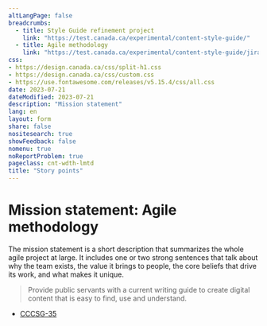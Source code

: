 ```yaml
---
altLangPage: false
breadcrumbs:
  - title: Style Guide refinement project
    link: "https://test.canada.ca/experimental/content-style-guide/"
  - title: Agile methodology
    link: "https://test.canada.ca/experimental/content-style-guide/jira/"    
css:
- https://design.canada.ca/css/split-h1.css
- https://design.canada.ca/css/custom.css
- https://use.fontawesome.com/releases/v5.15.4/css/all.css
date: 2023-07-21
dateModified: 2023-07-21
description: "Mission statement"
lang: en
layout: form
share: false
nositesearch: true
showFeedback: false
nomenu: true
noReportProblem: true
pageclass: cnt-wdth-lmtd
title: "Story points"
---
```

<h1 property="name" id="wb-cont" dir="ltr"><span class="stacked"><span>Mission statement</span>: <span>Agile methodology</span></span></h1>
<p>The mission statement is a short description that summarizes the whole agile project at large.  It includes one or two strong sentences that talk about why the team exists, the value it brings to people, the core beliefs that drive its work, and what makes it unique.</p>
<blockquote class="mrgn-tp-lg mrgn-bttm-lg">
  <p>Provide public servants with a current writing guide to create digital content that is easy to find, use and understand.</p>
</blockquote>
<ul class="mrgn-tp-lg fa-ul">
  <li><span class="fa-li"><span class="fab fa-jira fa-lg"></span></span><a href="https://canada-style-guide.atlassian.net/browse/CCCSG-35">CCCSG-35</a></li>
</ul>
